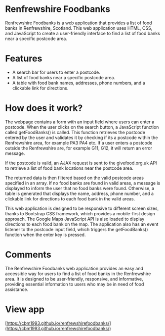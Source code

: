 # Renfrewshire Foodbanks

Renfrewshire Foodbanks is a web application that provides a list of food banks in Renfrewshire, Scotland. This web application uses HTML, CSS, and JavaScript to create a user-friendly interface to find a list of food banks near a specific postcode area.

# Features

* A search bar for users to enter a postcode.
* A list of food banks near a specific postcode area.
* A table with food bank names, addresses, phone numbers, and a clickable link for directions.


# How does it work?

The webpage contains a form with an input field where users can enter a postcode. When the user clicks on the search button, a JavaScript function called getFoodBanks() is called. This function retrieves the postcode entered by the user and validates it by checking if its a postcode within the Renfrewshire area, for example PA3 PA4 etc. If a user enters a postcode outside the Renfrewshire are, for example G11, G12, it will return an error message.

If the postcode is valid, an AJAX request is sent to the givefood.org.uk API to retrieve a list of food bank locations near the postcode area.

The returned data is then filtered based on the valid postcode areas specified in an array. If no food banks are found in valid areas, a message is displayed to inform the user that no food banks were found. Otherwise, a table is generated that displays the name, address, phone number, and a clickable link for directions to each food bank in the valid areas.

This web application is designed to be responsive to different screen sizes, thanks to Bootstrap CSS framework, which provides a mobile-first design approach. The Google Maps JavaScript API is also loaded to display directions to each food bank on the map. The application also has an event listener to the postcode input field, which triggers the getFoodBanks() function when the enter key is pressed.

# Comments

The Renfrewshire Foodbanks web application provides an easy and accessible way for users to find a list of food banks in the Renfrewshire area. It is designed to be user-friendly, responsive, and informative, providing essential information to users who may be in need of food assistance.

# View app
[https://cbm1993.github.io/renfrewshirefoodbanks/](https://cbm1993.github.io/renfrewshirefoodbanks/)

